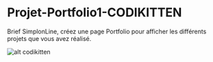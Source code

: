 # Projet-Portfolio1-CODIKITTEN
Brief SimplonLine, créez une page Portfolio pour afficher les différents projets que vous avez réalisé.


![alt codikitten](https://zupimages.net/up/20/02/0zgz.png)
